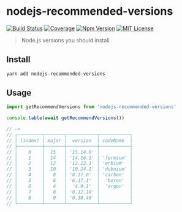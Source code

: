 # nodejs-recommended-versions

[![Build Status][github_actions_badge]][github_actions_link]
[![Coverage][coveralls_badge]][coveralls_link]
[![Npm Version][package_version_badge]][package_link]
[![MIT License][license_badge]][license_link]

[github_actions_badge]: https://img.shields.io/github/workflow/status/fisker/nodejs-recommended-versions/CI/master?style=flat-square
[github_actions_link]: https://github.com/fisker/nodejs-recommended-versions/actions?query=branch%3Amaster
[coveralls_badge]: https://img.shields.io/coveralls/github/fisker/nodejs-recommended-versions/master?style=flat-square
[coveralls_link]: https://coveralls.io/github/fisker/nodejs-recommended-versions?branch=master
[license_badge]: https://img.shields.io/npm/l/nodejs-recommended-versions.svg?style=flat-square
[license_link]: https://github.com/fisker/nodejs-recommended-versions/blob/master/license
[package_version_badge]: https://img.shields.io/npm/v/nodejs-recommended-versions.svg?style=flat-square
[package_link]: https://www.npmjs.com/package/nodejs-recommended-versions

> Node.js versions you should install

## Install

```bash
yarn add nodejs-recommended-versions
```

## Usage

```js
import getRecommendVersions from 'nodejs-recommended-versions'

console.table(await getRecommendVersions())

// ->
// ┌─────────┬───────┬───────────┬───────────┐
// │ (index) │ major │  version  │ codeName  │
// ├─────────┼───────┼───────────┼───────────┤
// │    0    │  15   │ '15.14.0' │           │
// │    1    │  14   │ '14.16.1' │ 'fermium' │
// │    2    │  12   │ '12.22.1' │ 'erbium'  │
// │    3    │  10   │ '10.24.1' │ 'dubnium' │
// │    4    │   8   │ '8.17.0'  │ 'carbon'  │
// │    5    │   6   │ '6.17.1'  │  'boron'  │
// │    6    │   4   │  '4.9.1'  │  'argon'  │
// │    7    │   0   │ '0.12.18' │           │
// │    8    │   0   │ '0.10.48' │           │
// └─────────┴───────┴───────────┴───────────┘
```
